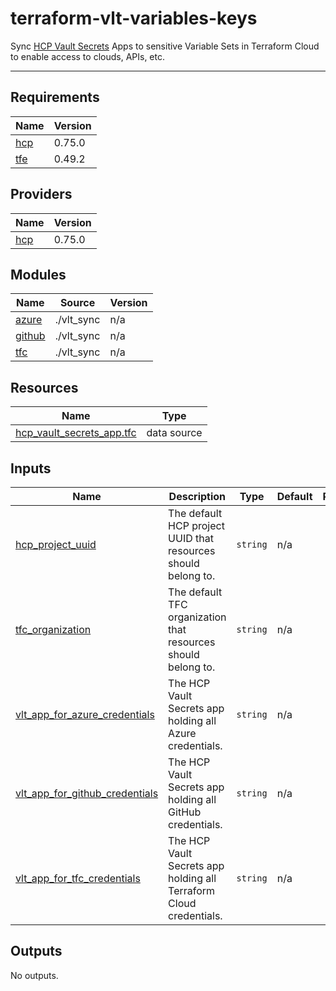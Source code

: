 # terraform-vlt-variables-keys

Sync [HCP Vault Secrets](https://developer.hashicorp.com/hcp/docs/vault-secrets) Apps to sensitive Variable Sets in Terraform Cloud to enable access to clouds, APIs, etc.

---

## Requirements

| Name | Version |
|------|---------|
| <a name="requirement_hcp"></a> [hcp](#requirement\_hcp) | 0.75.0 |
| <a name="requirement_tfe"></a> [tfe](#requirement\_tfe) | 0.49.2 |

## Providers

| Name | Version |
|------|---------|
| <a name="provider_hcp"></a> [hcp](#provider\_hcp) | 0.75.0 |

## Modules

| Name | Source | Version |
|------|--------|---------|
| <a name="module_azure"></a> [azure](#module\_azure) | ./vlt_sync | n/a |
| <a name="module_github"></a> [github](#module\_github) | ./vlt_sync | n/a |
| <a name="module_tfc"></a> [tfc](#module\_tfc) | ./vlt_sync | n/a |

## Resources

| Name | Type |
|------|------|
| [hcp_vault_secrets_app.tfc](https://registry.terraform.io/providers/hashicorp/hcp/0.75.0/docs/data-sources/vault_secrets_app) | data source |

## Inputs

| Name | Description | Type | Default | Required |
|------|-------------|------|---------|:--------:|
| <a name="input_hcp_project_uuid"></a> [hcp\_project\_uuid](#input\_hcp\_project\_uuid) | The default HCP project UUID that resources should belong to. | `string` | n/a | yes |
| <a name="input_tfc_organization"></a> [tfc\_organization](#input\_tfc\_organization) | The default TFC organization that resources should belong to. | `string` | n/a | yes |
| <a name="input_vlt_app_for_azure_credentials"></a> [vlt\_app\_for\_azure\_credentials](#input\_vlt\_app\_for\_azure\_credentials) | The HCP Vault Secrets app holding all Azure credentials. | `string` | n/a | yes |
| <a name="input_vlt_app_for_github_credentials"></a> [vlt\_app\_for\_github\_credentials](#input\_vlt\_app\_for\_github\_credentials) | The HCP Vault Secrets app holding all GitHub credentials. | `string` | n/a | yes |
| <a name="input_vlt_app_for_tfc_credentials"></a> [vlt\_app\_for\_tfc\_credentials](#input\_vlt\_app\_for\_tfc\_credentials) | The HCP Vault Secrets app holding all Terraform Cloud credentials. | `string` | n/a | yes |

## Outputs

No outputs.
